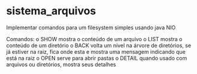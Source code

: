 # sistema_arquivos
Implementar comandos para um filesystem simples usando java NIO

Comandos:
o SHOW mostra o conteúdo de um arquivo
o LIST  mostra o conteúdo de um diretório
o BACK volta um nível na árvore de diretórios, se já estiver na raiz, fica onde esta e mostra uma
mensagem indicando que está na raiz
o OPEN serve para abrir pastas
o DETAIL quando usado com arquivos ou diretórios, mostra seus detalhes
